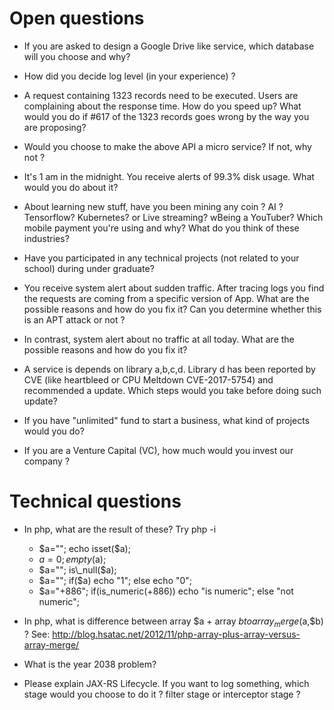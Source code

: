# Open questions

- If you are asked to design a Google Drive like service, which database will you choose and why? 

- How did you decide log level (in your experience) ?

- A request containing 1323 records need to be executed. Users are complaining about the response time. How do you speed up? What would you do if #617 of the 1323 records goes wrong by the way you are proposing?

- Would you choose to make the above API a micro service? If not, why not ?

- It's 1 am in the midnight. You receive alerts of 99.3% disk usage. What would you do about it?

- About learning new stuff, have you been mining any coin ? AI ? Tensorflow? Kubernetes? or Live streaming? wBeing a YouTuber? Which mobile payment you're using and why? What do you think of these industries? 

- Have you participated in any technical projects (not related to your school) during under graduate? 
 
- You receive system alert about sudden traffic. After tracing logs you find the requests are coming from a specific version of App. What are the possible reasons and how do you fix it? Can you determine whether this is an APT attack or not ?

- In contrast, system alert about no traffic at all today. What are the possible reasons and how do you fix it?

- A service is depends on library a,b,c,d. Library d has been reported by CVE (like heartbleed or CPU Meltdown CVE-2017-5754) and recommended a update. Which steps would you take before doing such update?

- If you have "unlimited" fund to start a business, what kind of projects would you do?

- If you are a Venture Capital (VC), how much would you invest our company ?

# Technical questions

- In php, what are the result of these? Try php -i
	- $a=""; echo isset($a);
	- $a=0; empty($a);
	- $a=""; is\_null($a); 
	- $a=""; if($a) echo "1"; else echo "0";
	- $a="+886"; if(is\_numeric(+886)) echo "is numeric"; else "not numeric";

- In php, what is difference between array $a + array $b to array_merge($a,$b) ? See: http://blog.hsatac.net/2012/11/php-array-plus-array-versus-array-merge/

- What is the year 2038 problem? 

- Please explain JAX-RS Lifecycle. If you want to log something, which stage would you choose to do it ? filter stage or interceptor stage ?
